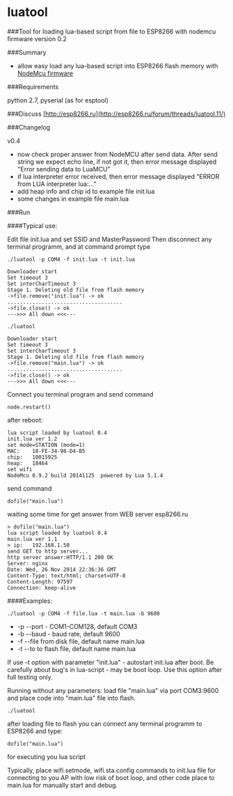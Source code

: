 # **luatool** #

###Tool for loading lua-based script from file to ESP8266 with nodemcu firmware
version 0.2

###Summary

- allow easy load any lua-based script into ESP8266 flash memory with [NodeMcu firmware](https://github.com/nodemcu/nodemcu-firmware)

###Requirements

python 2.7, pyserial (as for esptool)

###Discuss
[http://esp8266.ru](http://esp8266.ru/forum/threads/luatool.11/)


###Changelog

v0.4
- now check proper answer from NodeMCU after send data.
  After send string we expect echo line, if not got it, then error message displayed "Error sending data to LuaMCU"
- if lua interpreter error received, then error message displayed "ERROR from LUA interpreter lua:..."
- add heap info and chip id to example file init.lua
- some changes in example file main.lua


###Run

####Typical use:


Edit file init.lua and set SSID and MasterPassword
Then disconnect any terminal programm, and at command prompt type

```
./luatool -p COM4 -f init.lua -t init.lua

Downloader start
Set timeout 3
Set interCharTimeout 3
Stage 1. Deleting old file from flash memory
->file.remove("init.lua") -> ok
.....................................
->file.close() -> ok
--->>> All down <<<---

./luatool

Downloader start
Set timeout 3
Set interCharTimeout 3
Stage 1. Deleting old file from flash memory
->file.remove("main.lua") -> ok
.....................................
->file.close() -> ok
--->>> All down <<<---
```
Connect you terminal program and send command
```
node.restart()
```
after reboot:
```
lua script loaded by luatool 0.4
init.lua ver 1.2
set mode=STATION (mode=1)
MAC: 	18-FE-34-98-D4-B5
chip: 	10015925
heap: 	18464
set wifi
NodeMcu 0.9.2 build 20141125  powered by Lua 5.1.4
```

send command
```
dofile("main.lua")
```
waiting some time for get answer from WEB server esp8266.ru

```
> dofile("main.lua")
lua script loaded by luatool 0.4
main.lua ver 1.1
> ip: 	192.168.1.50
send GET to http server...
http server answer:HTTP/1.1 200 OK
Server: nginx
Date: Wed, 26 Nov 2014 22:36:36 GMT
Content-Type: text/html; charset=UTF-8
Content-Length: 97597
Connection: keep-alive

```

####Examples:

```
./luatool -p COM4 -f file.lua -t main.lua -b 9600
```
- -p --port - COM1-COM128, default COM3
- -b --baud - baud rate, default 9600
- -f --file from disk file, default name main.lua
- -t --to to flash file, default name main.lua

If use -t option with parameter "init.lua" - autostart init.lua after boot.
Be carefully about bug's in lua-script - may be boot loop. Use this option after full testing only.

Running without any parameters: load file "main.lua" via port COM3:9600 and place code into "main.lua" file into flash.

```
./luatool
```

after loading file to flash you can connect any terminal programm to ESP8266 and type: 
```
dofile("main.lua") 
```
for executing you lua script

Typically, place wifi.setmode, wifi.sta.config commands to init.lua file for connecting to you AP with low risk of boot loop, and other code place to main.lua for manually start and debug.
